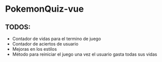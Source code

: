 # PokemonQuiz-vue

## TODOS:

- Contador de vidas para el termino de juego
- Contador de aciertos de usuario
- Mejoras en los estilos
- Método para reiniciar el juego una vez el usuario gasta todas sus vidas

